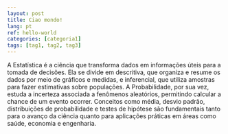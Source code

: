 ```yaml
---
layout: post
title: Ciao mondo!
lang: pt
ref: hello-world
categories: [categoria1]
tags: [tag1, tag2, tag3]
---
```


A Estatística é a ciência que transforma dados em informações úteis para a tomada de decisões. Ela se divide em descritiva, que organiza e resume os dados por meio de gráficos e medidas, e inferencial, que utiliza amostras para fazer estimativas sobre populações. A Probabilidade, por sua vez, estuda a incerteza associada a fenômenos aleatórios, permitindo calcular a chance de um evento ocorrer. Conceitos como média, desvio padrão, distribuições de probabilidade e testes de hipótese são fundamentais tanto para o avanço da ciência quanto para aplicações práticas em áreas como saúde, economia e engenharia.
